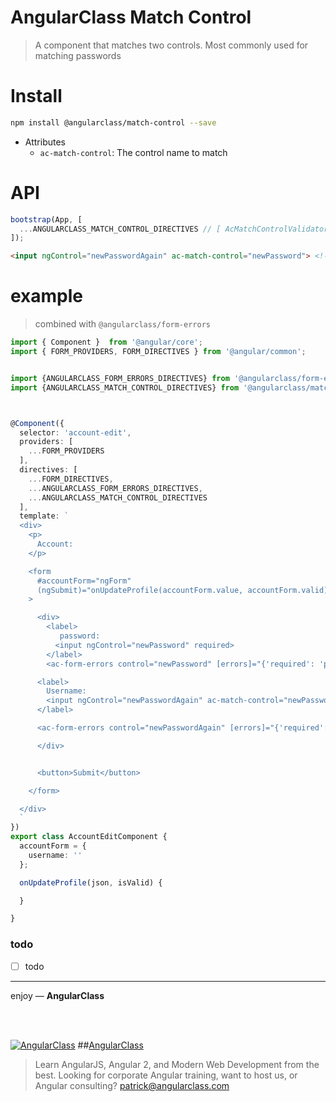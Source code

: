 # AngularClass Match Control
> A component that matches two controls. Most commonly used for matching passwords

# Install
```bash
npm install @angularclass/match-control --save
```

* Attributes
  * `ac-match-control`: The control name to match

# API
```typescript
bootstrap(App, [
  ...ANGULARCLASS_MATCH_CONTROL_DIRECTIVES // [ AcMatchControlValidator ]
]);
```
```html
<input ngControl="newPasswordAgain" ac-match-control="newPassword"> <!-- invalidMatch -->
```


# example
> combined with `@angularclass/form-errors`
```typescript
import { Component }  from '@angular/core';
import { FORM_PROVIDERS, FORM_DIRECTIVES } from '@angular/common';


import {ANGULARCLASS_FORM_ERRORS_DIRECTIVES} from '@angularclass/form-errors';
import {ANGULARCLASS_MATCH_CONTROL_DIRECTIVES} from '@angularclass/match-control';



@Component({
  selector: 'account-edit',
  providers: [
    ...FORM_PROVIDERS
  ],
  directives: [
    ...FORM_DIRECTIVES,
    ...ANGULARCLASS_FORM_ERRORS_DIRECTIVES,
    ...ANGULARCLASS_MATCH_CONTROL_DIRECTIVES
  ],
  template: `
  <div>
    <p>
      Account:
    </p>

    <form
      #accountForm="ngForm"
      (ngSubmit)="onUpdateProfile(accountForm.value, accountForm.valid)"
    >

      <div>
        <label>
           password:
          <input ngControl="newPassword" required>
        </label>
        <ac-form-errors control="newPassword" [errors]="{'required': 'password is required'}"></ac-form-errors>

      <label>
        Username:
        <input ngControl="newPasswordAgain" ac-match-control="newPassword">
      </label>

      <ac-form-errors control="newPasswordAgain" [errors]="{'required': 'password is required', 'invalidMatch': 'your passwords must match'}"></ac-form-errors>

      </div>


      <button>Submit</button>

    </form>

  </div>
  `
})
export class AccountEditComponent {
  accountForm = {
    username: ''
  };

  onUpdateProfile(json, isValid) {

  }

}
```

### todo
- [ ] todo

___

enjoy — **AngularClass**

<br><br>

[![AngularClass](https://cloud.githubusercontent.com/assets/1016365/9863770/cb0620fc-5af7-11e5-89df-d4b0b2cdfc43.png  "Angular Class")](https://angularclass.com)
##[AngularClass](https://angularclass.com)
> Learn AngularJS, Angular 2, and Modern Web Development from the best.
> Looking for corporate Angular training, want to host us, or Angular consulting? patrick@angularclass.com
